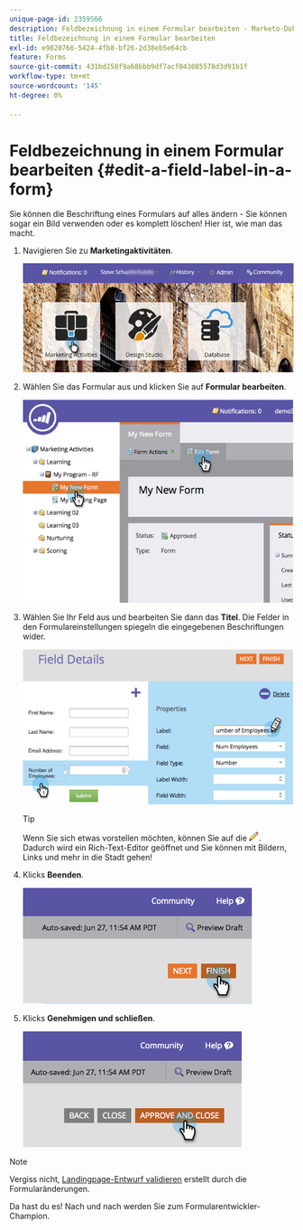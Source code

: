 ```yaml
---
unique-page-id: 2359566
description: Feldbezeichnung in einem Formular bearbeiten - Marketo-Dokumente - Produktdokumentation
title: Feldbezeichnung in einem Formular bearbeiten
exl-id: e9820766-5424-4fb8-bf26-2d38eb5e64cb
feature: Forms
source-git-commit: 431bd258f9a68bbb9df7acf043085578d3d91b1f
workflow-type: tm+mt
source-wordcount: '145'
ht-degree: 0%

---
```


# Feldbezeichnung in einem Formular bearbeiten {#edit-a-field-label-in-a-form}

Sie können die Beschriftung eines Formulars auf alles ändern - Sie können sogar ein Bild verwenden oder es komplett löschen! Hier ist, wie man das macht.

1. Navigieren Sie zu **Marketingaktivitäten**.

   ![](assets/login-marketing-activities-3.png)

1. Wählen Sie das Formular aus und klicken Sie auf **Formular bearbeiten**.

   ![](assets/image2014-9-15-17-3a26-3a27.png)

1. Wählen Sie Ihr Feld aus und bearbeiten Sie dann das **Titel**. Die Felder in den Formulareinstellungen spiegeln die eingegebenen Beschriftungen wider.

   ![](assets/image2014-9-15-17-3a26-3a42.png)

   >[!TIP]
   >
   >Wenn Sie sich etwas vorstellen möchten, können Sie auf die ![Bleistift](assets/image2014-9-15-17-3a27-3a7.png). Dadurch wird ein Rich-Text-Editor geöffnet und Sie können mit Bildern, Links und mehr in die Stadt gehen!

1. Klicks **Beenden**.

   ![](assets/image2014-9-15-17-3a27-3a26.png)

1. Klicks **Genehmigen und schließen**.

   ![](assets/image2014-9-15-17-3a27-3a44.png)

>[!NOTE]
>
>Vergiss nicht, [Landingpage-Entwurf validieren](/help/marketo/product-docs/demand-generation/landing-pages/understanding-landing-pages/approve-unapprove-or-delete-a-landing-page.md) erstellt durch die Formularänderungen.

Da hast du es! Nach und nach werden Sie zum Formularentwickler-Champion.
